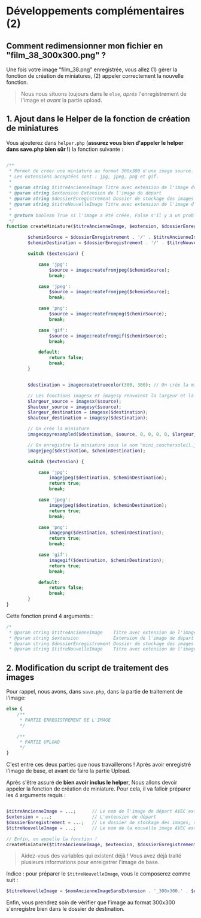 

# Développements complémentaires (2)
## Comment redimensionner mon fichier en "film_38_300x300.png" ?


Une fois votre image "film_38.png" enregistrée, vous allez (1) gérer la fonction de création de miniatures, (2) appeler correctement la nouvelle fonction.


> Nous nous situons toujours dans le `else`, *après* l'enregistrement de l'image et *avant* la partie upload.

## 1. Ajout dans le Helper de la fonction de création de miniatures

Vous ajouterez dans `helper.php` (**assurez vous bien d'appeler le helper dans save.php bien sûr !**) la fonction suivante :

```php

/**
 * Permet de créer une miniature au format 300x300 d'une image source.
 * Les extensions acceptées sont : jpg, jpeg, png et gif.
 * 
 * @param string $titreAncienneImage Titre avec extension de l'image de départ
 * @param string $extension Extension de l'image de départ
 * @param string $dossierEnregistrement Dossier de stockage des images (sans "/")
 * @param string $titreNouvelleImage Titre avec extension de l'image d'arrivée
 * 
 * @return boolean True si l'image a été créée, False s'il y a un problème d'extension.
 */
function createMiniature($titreAncienneImage, $extension, $dossierEnregistrement, $titreNouvelleImage){

        $cheminSource = $dossierEnregistrement . '/' . $titreAncienneImage;
        $cheminDestination = $dossierEnregistrement . '/' . $titreNouvelleImage;

        switch ($extension) {

            case 'jpg':
                $source = imagecreatefromjpeg($cheminSource);
                break;

            case 'jpeg':
                $source = imagecreatefromjpeg($cheminSource);
                break;

            case 'png':
                $source = imagecreatefrompng($cheminSource);
                break;

            case 'gif':
                $source = imagecreatefromgif($cheminSource);
                break;

            default:
                return false;
                break;
        }


        $destination = imagecreatetruecolor(300, 300); // On crée la miniature vide

        // Les fonctions imagesx et imagesy renvoient la largeur et la hauteur d'une image
        $largeur_source = imagesx($source);
        $hauteur_source = imagesy($source);
        $largeur_destination = imagesx($destination);
        $hauteur_destination = imagesy($destination);

        // On crée la miniature
        imagecopyresampled($destination, $source, 0, 0, 0, 0, $largeur_destination, $hauteur_destination, $largeur_source, $hauteur_source);

        // On enregistre la miniature sous le nom "mini_couchersoleil.jpg"
        imagejpeg($destination, $cheminDestination);

        switch ($extension) {

            case 'jpg':
                imagejpeg($destination, $cheminDestination);
                return true;
                break;

            case 'jpeg':
                imagejpeg($destination, $cheminDestination);
                return true;
                break;

            case 'png':
                imagepng($destination, $cheminDestination);
                return true;
                break;

            case 'gif':
                imagegif($destination, $cheminDestination);
                return true;
                break;

            default:
                return false;
                break;
        }
}
```


Cette fonction prend 4 arguments :
```php
/*
 * @param string $titreAncienneImage    Titre avec extension de l'image de départ
 * @param string $extension             Extension de l'image de départ
 * @param string $dossierEnregistrement Dossier de stockage des images (sans "/")
 * @param string $titreNouvelleImage    Titre avec extension de l'image d'arrivée
```

## 2. Modification du script de traitement des images

Pour rappel, nous avons, dans `save.php`, dans la partie de traitement de l'image:

```php
else {
    /**
     * PARTIE ENREGISTREMENT DE L'IMAGE
     */

    /**
     * PARTIE UPLOAD
     */
}

```

C'est entre ces deux parties que nous travaillerons ! Après avoir enregistré l'image de base, et avant de faire la partie Upload.

Après s'être assuré de **bien avoir inclus le helper**, Nous allons devoir appeler la fonction de création de miniature. Pour cela, il va falloir préparer les 4 arguments requis :

```php

$titreAncienneImage = ...;      // Le nom de l'image de départ AVEC extension
$extension = ...;               // L'extension de départ
$dossierEnregistrement = ...;   // Le dossier de stockage des images, sans "/" !!!
$titreNouvelleImage = ...;      // Le nom de la nouvelle image AVEC extension

// Enfin, on appelle la fonction !
createMiniature($titreAncienneImage, $extension, $dossierEnregistrement, $titreNouvelleImage);
```
> Aidez-vous des variables qui existent déjà ! Vous avez déjà traité plusieurs informations pour enreigstrer l'image de base.

Indice : pour préparer le `$titreNouvelleImage`, vous le composerez comme suit :

```php
$titreNouvelleImage = $nomAncienneImageSansExtension . '_300x300.' . $extension;
```


Enfin, vous prendrez soin de vérifier que l'image au format 300x300 s'enregistre bien dans le dossier de destination.